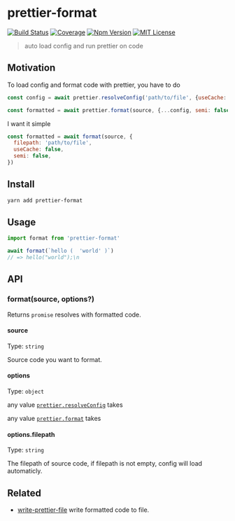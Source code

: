 # prettier-format

[![Build Status][github_actions_badge]][github_actions_link]
[![Coverage][coveralls_badge]][coveralls_link]
[![Npm Version][package_version_badge]][package_link]
[![MIT License][license_badge]][license_link]

[github_actions_badge]: https://img.shields.io/github/workflow/status/fisker/prettier-format/CI/master?style=flat-square
[github_actions_link]: https://github.com/fisker/prettier-format/actions?query=branch%3Amaster
[coveralls_badge]: https://img.shields.io/coveralls/github/fisker/prettier-format/master?style=flat-square
[coveralls_link]: https://coveralls.io/github/fisker/prettier-format?branch=master
[license_badge]: https://img.shields.io/npm/l/prettier-format.svg?style=flat-square
[license_link]: https://github.com/fisker/prettier-format/blob/master/license
[package_version_badge]: https://img.shields.io/npm/v/prettier-format.svg?style=flat-square
[package_link]: https://www.npmjs.com/package/prettier-format

> auto load config and run prettier on code

## Motivation

To load config and format code with prettier, you have to do

```js
const config = await prettier.resolveConfig('path/to/file', {useCache: false})

const formatted = await prettier.format(source, {...config, semi: false})
```

I want it simple

```js
const formatted = await format(source, {
  filepath: 'path/to/file',
  useCache: false,
  semi: false,
})
```

## Install

```sh
yarn add prettier-format
```

## Usage

```js
import format from 'prettier-format'

await format(`hello (  'world' )`)
// => hello("world");\n
```

## API

### format(source, options?)

Returns `promise` resolves with formatted code.

#### source

Type: `string`

Source code you want to format.

#### options

Type: `object`

any value [`prettier.resolveConfig`](https://prettier.io/docs/en/api.html#prettierresolveconfigfilepath-options) takes

any value [`prettier.format`](https://prettier.io/docs/en/api.html#prettierformatsource-options) takes

#### options.filepath

Type: `string`

The filepath of source code, if filepath is not empty, config will load automaticly.

## Related

- [write-prettier-file](https://github.com/fisker/write-prettier-file) write formatted code to file.
